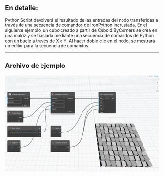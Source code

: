 ## En detalle:
Python Script devolverá el resultado de las entradas del nodo transferidas a través de una secuencia de comandos de IronPython incrustada. En el siguiente ejemplo, un cubo creado a partir de Cuboid.ByCorners se crea en una matriz y se traslada mediante una secuencia de comandos de Python con un bucle a través de X e Y. Al hacer doble clic en el nodo, se mostrará un editor para la secuencia de comandos.
___
## Archivo de ejemplo

![Python Script](./PythonNodeModels.PythonNode_img.jpg)

